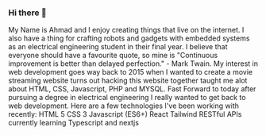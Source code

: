 ### Hi there 👋
My Name is Ahmad and I enjoy creating things that live on the internet.
I also have a thing for crafting robots and gadgets with embedded systems as an electrical engineering student in their final year.
I believe that everyone should have a favourite quote, so mine is "Continuous improvement is better than delayed perfection." - Mark Twain.
My interest in web development goes way back to 2015 when I wanted to create a movie streaming website turns out hacking this website together taught me alot about HTML, CSS, Javascript, PHP and MYSQL.
Fast Forward to today after pursuing a degree in electrical engineering I really wanted to get back to web development.
Here are a few technologies I've been working with recently:
HTML 5
CSS 3
Javascript (ES6+)
React
Tailwind
RESTful APIs
currently learning Typescript and nextjs

